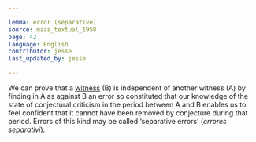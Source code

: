 ```yaml
---

lemma: error (separative)
source: maas_textual_1958
page: 42
language: English
contributor: jesse
last_updated_by: jesse

---
```

We can prove that a [witness](witness.html) (B) is independent of another witness (A) by finding in A as against B an error so constituted that our knowledge of the state of conjectural criticism in the period between A and B enables us to feel confident that it cannot have been removed by conjecture during that period. Errors of this kind may be called ‘separative errors’ (_errores separativi_).
